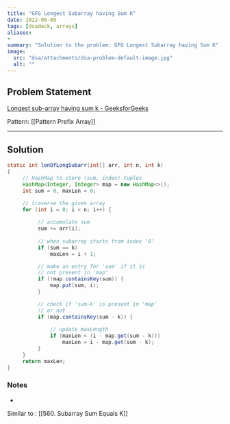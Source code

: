 ```yaml
---
title: "GFG Longest Subarray having Sum K"
date: 2022-06-09
tags: [dsadeck, arrays]
aliases:
- 
summary: "Solution to the problem: GFG Longest Subarray having Sum K"
image:
  src: "dsa/attachments/dsa-problem-default-image.jpg"
  alt: ""
---
```


## Problem Statement
[Longest sub-array having sum k - GeeksforGeeks](https://www.geeksforgeeks.org/longest-sub-array-sum-k/)

Pattern: [[Pattern Prefix Array]]

---

## Solution
``` java
static int lenOfLongSubarr(int[] arr, int n, int k)
{
	 // HashMap to store (sum, index) tuples
	 HashMap<Integer, Integer> map = new HashMap<>();
	 int sum = 0, maxLen = 0;

	 // traverse the given array
	 for (int i = 0; i < n; i++) {
		 
		  // accumulate sum
		  sum += arr[i];
		 
		  // when subarray starts from index '0'
		  if (sum == k)
			  maxLen = i + 1;

		  // make an entry for 'sum' if it is
		  // not present in 'map'
		  if (!map.containsKey(sum)) {
			  map.put(sum, i);
		  }

		  // check if 'sum-k' is present in 'map'
		  // or not
		  if (map.containsKey(sum - k)) {
			   
			  // update maxLength
			  if (maxLen < (i - map.get(sum - k)))
				  maxLen = i - map.get(sum - k);
		  }
	 }
	 return maxLen;            
}
```

### Notes
- 

Similar to : [[560. Subarray Sum Equals K]]
